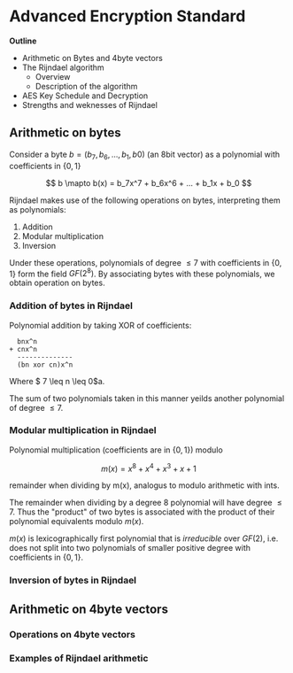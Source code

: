 # Advanced Encryption Standard

**Outline**

- Arithmetic on Bytes and 4byte vectors
- The Rijndael algorithm
  - Overview
  - Description of the algorithm
- AES Key Schedule and Decryption
- Strengths and weknesses of Rijndael

## Arithmetic on bytes

Consider a byte $b = (b_7, b_6, ..., b_1, b0)$ (an 8bit vector) as a polynomial with coefficients in $\{0, 1\}$

$$
b \mapto b(x) = b_7x^7 + b_6x^6 + ... + b_1x + b_0
$$

Rijndael makes use of the following operations on bytes, interpreting them as polynomials:

1. Addition
2. Modular multiplication
3. Inversion

Under these operations, polynomials of degree $\leq 7$ with coefficients in $\{0, 1\}$ form the field $GF(2^8)$. By associating bytes with these polynomials, we obtain operation on bytes.

### Addition of bytes in Rijndael

Polynomial addition by taking XOR of coefficients:

```
  bnx^n
+ cnx^n
  --------------
  (bn xor cn)x^n
```

Where $ 7 \leq n \leq 0$a.

The sum of two polynomials taken in this manner yeilds another polynomial of degree $\leq 7$.

### Modular multiplication in Rijndael

Polynomial multiplication (coefficients are in $\{0, 1\}$) modulo

$$
m(x) = x^8 + x^4 + x^3 + x + 1
$$

remainder when dividing by m(x), analogus to modulo arithmetic with ints.

The remainder when dividing by a degree 8 polynomial will have degree $\leq 7$. Thus the "product" of two bytes is associated with the product of their polynomial equivalents modulo $m(x)$.

$m(x)$ is lexicographically first polynomial that is _irreducible_ over $GF(2)$, i.e. does not split into two polynomials of smaller positive degree with coefficients in $\{0, 1\}$.

### Inversion of bytes in Rijndael

## Arithmetic on 4byte vectors

### Operations on 4byte vectors

### Examples of Rijndael arithmetic
